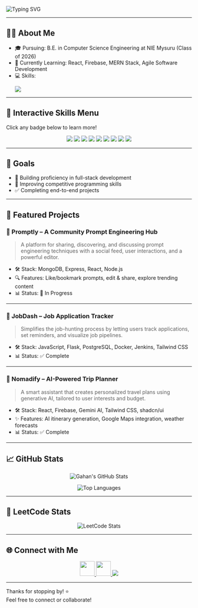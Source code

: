 <!-- Typing Animation Intro -->
![Typing SVG](https://readme-typing-svg.demolab.com?font=Fira+Code&size=24&pause=1000&color=00C8FF&center=true&vCenter=true&width=800&lines=Hi+there%2C+I'm+Gahan+Pradhan+%F0%9F%91%8B;CS+Undergrad+%7C+Full+Stack+Developer+%7C+Tech+Enthusiast;Passionate+about+Web+Dev%2C+AI%2C+and+Problem+Solving)

---

## 👨‍💻 About Me

- 🎓 Pursuing: B.E. in Computer Science Engineering at NIE Mysuru (Class of 2026)
- 🌱 Currently Learning: React, Firebase, MERN Stack, Agile Software Development
- 💻 Skills:
  <p>
    <img src="https://skillicons.dev/icons?i=html,css,js,ts,react,nodejs,express,mongodb,tailwind,firebase,cpp,postgres,flask,docker,jenkins,git,github,shadcn" />
    <a href="https://ui.shadcn.com/">
    </a>
  </p>

---

## 🧠 Interactive Skills Menu  
Click any badge below to learn more!

<p align="center">
  <a href="https://developer.mozilla.org/en-US/docs/Web/HTML"><img src="https://img.shields.io/badge/HTML-E44D26?style=for-the-badge&logo=html5&logoColor=white"/></a>
  <a href="https://developer.mozilla.org/en-US/docs/Web/CSS"><img src="https://img.shields.io/badge/CSS-1572B6?style=for-the-badge&logo=css3&logoColor=white"/></a>
  <a href="https://developer.mozilla.org/en-US/docs/Web/JavaScript"><img src="https://img.shields.io/badge/JavaScript-F7DF1E?style=for-the-badge&logo=javascript&logoColor=black"/></a>
  <a href="https://reactjs.org/"><img src="https://img.shields.io/badge/React-61DAFB?style=for-the-badge&logo=react&logoColor=black"/></a>
  <a href="https://nodejs.org/"><img src="https://img.shields.io/badge/Node.js-339933?style=for-the-badge&logo=node.js&logoColor=white"/></a>
  <a href="https://expressjs.com/"><img src="https://img.shields.io/badge/Express-black?style=for-the-badge&logo=express&logoColor=white"/></a>
  <a href="https://www.mongodb.com/"><img src="https://img.shields.io/badge/MongoDB-4EA94B?style=for-the-badge&logo=mongodb&logoColor=white"/></a>
  <a href="https://tailwindcss.com/"><img src="https://img.shields.io/badge/TailwindCSS-38B2AC?style=for-the-badge&logo=tailwind-css&logoColor=white"/></a>
  <a href="https://ui.shadcn.com/"><img src="https://img.shields.io/badge/ShadCN-000000?style=for-the-badge&logo=vercel&logoColor=white" /></a>
</p>

---

## 🎯 Goals

- 🚀 Building proficiency in full-stack development
- 🧠 Improving competitive programming skills
- ✅ Completing end-to-end projects

---

## 🚀 Featured Projects

### 📌 Promptly – A Community Prompt Engineering Hub
> A platform for sharing, discovering, and discussing prompt engineering techniques with a social feed, user interactions, and a powerful editor.

- 🛠 Stack: MongoDB, Express, React, Node.js  
- 🔍 Features: Like/bookmark prompts, edit & share, explore trending content  
- 📊 Status: 🚧 In Progress

---

### 📌 JobDash – Job Application Tracker
> Simplifies the job-hunting process by letting users track applications, set reminders, and visualize job pipelines.

- 🛠 Stack: JavaScript, Flask, PostgreSQL, Docker, Jenkins, Tailwind CSS  
- 📊 Status: ✅ Complete

---

### 📌 Nomadify – AI-Powered Trip Planner
> A smart assistant that creates personalized travel plans using generative AI, tailored to user interests and budget.

- 🛠 Stack: React, Firebase, Gemini AI, Tailwind CSS, shadcn/ui
- ✨ Features: AI itinerary generation, Google Maps integration, weather forecasts  
- 📊 Status: ✅ Complete

---

## 📈 GitHub Stats

<p align="center">
  <img src="https://github-readme-stats.vercel.app/api?username=gahanpradhan&show_icons=true&theme=tokyonight" alt="Gahan's GitHub Stats" />
</p>

<p align="center">
  <img src="https://github-readme-stats.vercel.app/api/top-langs/?username=gahanpradhan&layout=compact&theme=radical" alt="Top Languages" />
</p>

---

## 🧠 LeetCode Stats

<p align="center">
  <img src="https://leetcard.jacoblin.cool/gahan_pradhan_06?theme=dark&font=Fira+Code&ext=heatmap" alt="LeetCode Stats" />
</p>

---

## 🌐 Connect with Me

<p align="center">
  <a href="https://www.linkedin.com/in/gahan-pradhan-7b9788252/" target="_blank">
    <img src="https://skillicons.dev/icons?i=linkedin" height="40" />
  </a>
  <a href="https://www.instagram.com/gahanpradhan/" target="_blank">
    <img src="https://skillicons.dev/icons?i=instagram" height="40" />
  </a>
  <a href="https://leetcode.com/u/Gahan_Pradhan_06/" target="_blank">
    <img src="https://img.shields.io/badge/LeetCode-FFA116?style=for-the-badge&logo=leetcode&logoColor=black" />
  </a>
</p>

---

Thanks for stopping by! ⭐  
Feel free to connect or collaborate!
